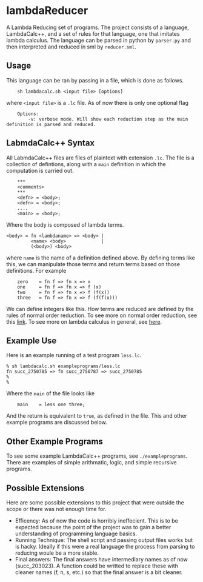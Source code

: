 # lambdaReducer
A Lambda Reducing set of programs. The project consists of a language, LambdaCalc++, and a set of rules for that language, one that imitates lambda calculus. The language can be parsed in python by `parser.py` and then interpreted and reduced in sml by `reducer.sml`.

## Usage

This language can be ran by passing in a file, which is done as follows.
```
    sh lambdacalc.sh <input file> [options]
```
where `<input file>` is a `.lc` file. As of now there is only one optional flag
```
    Options:
        -v: verbose mode. Will show each reduction step as the main definition is parsed and reduced.
```

## LabmdaCalc++ Syntax

All LabmdaCalc++ files are files of plaintext with extension `.lc`. The file is a collection of defintions, along with a `main` definition in which the computation is carried out.
```
    ***
    <comments>
    ***
    <defn> = <body>;
    <defn> = <body>;
    ....
    <main> = <body>;
```
Where the body is composed of lambda terms. 

```
<body> = fn <lambdaname> => <body> |
         <name> <body>             |
         (<body>) <body>                 
```
where `name` is the name of a definition defined above. By defining terms like this, we can manipulate those terms and return terms based on those definitions. For example
```
    zero    = fn f => fn x => x
    one     = fn f => fn x => f (x)
    two     = fn f => fn x => f (f(x))
    three   = fn f => fn x => f (f(f(x)))
```
We can define integers like this.
How terms are reduced are defined by the rules of normal order reduction. 
To see more on normal order reduction, see this [link](https://opendsa-server.cs.vt.edu/OpenDSA/Books/PL/html/ReductionStrategies.html).
To see more on lambda calculus in general, see [here](https://en.wikipedia.org/wiki/Lambda_calculus).

## Example Use

Here is an example running of a test program `less.lc`. 


```
% sh lambdacalc.sh exampleprograms/less.lc 
fn succ_2750785 => fn succ_2750787 => succ_2750785 
%
%
```
Where the `main` of the file looks like
```
    main    = less one three;
```
And the return is equivalent to `true`, as defined in the file.
This and other example programs are discussed below.

## Other Example Programs

To see some example LambdaCalc++ programs, see `./exampleprograms`. There are examples of simple arithmatic, logic, and simple recursive programs.

## Possible Extensions

Here are some possible extensions to this project that were outside the scope or there was not enough time for.
- Efficency: As of now the code is horribly ineffecient. This is to be expected because the point of the project was to gain a better understanding of programming language basics. 
- Running Technique: The shell script and passing output files works but is hacky. Ideally if this were a real language the process from parsing to reducing woule be a more stable.
- Final answers: The final answers have intermediary names as of now (succ_203023). A function could be writted to replace these with cleaner names (f, n, s, etc.) so that the final answer is a bit cleaner.
